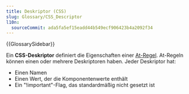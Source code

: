 ```yaml
---
title: Deskriptor (CSS)
slug: Glossary/CSS_Descriptor
l10n:
  sourceCommit: ada5fa5ef15eadd44b549ecf906423b4a2092f34
---
```


{{GlossarySidebar}}

Ein **CSS-Deskriptor** definiert die Eigenschaften einer [At-Regel](/de/docs/Web/CSS/At-rule). At-Regeln können einen oder mehrere Deskriptoren haben. Jeder Deskriptor hat:

- Einen Namen
- Einen Wert, der die Komponentenwerte enthält
- Ein "!important"-Flag, das standardmäßig nicht gesetzt ist

